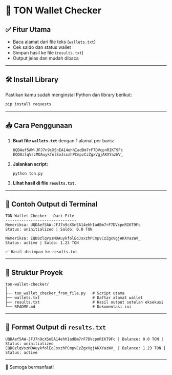 
# 🧾 TON Wallet Checker


## ✅ Fitur Utama

- Baca alamat dari file teks (`wallets.txt`)
- Cek saldo dan status wallet
- Simpan hasil ke file (`results.txt`)
- Output jelas dan mudah dibaca

---

## 🛠️ Install Library

Pastikan kamu sudah menginstal Python dan library berikut:

```bash
pip install requests
```

---


## 📥 Cara Penggunaan

1. **Buat file `wallets.txt`** dengan 1 alamat per baris:

   ```
   UQDAef5AW-JFJ7n9cXSnEA14ehhIadBm7rF7DVcpnRIKT9Fc
   EQD8zlqVszMOAuykfolEoJsxzhPCmpvCzZgxVgjAKXYazWV_
   ```

2. **Jalankan script:**

   ```bash
   python ton.py
   ```

3. **Lihat hasil di file `results.txt`.**

---

## 📝 Contoh Output di Terminal

```
TON Wallet Checker - Dari File
-------------------------------
Memeriksa: UQDAef5AW-JFJ7n9cXSnEA14ehhIadBm7rF7DVcpnRIKT9Fc
Status: uninitialized | Saldo: 0.0 TON

Memeriksa: EQD8zlqVszMOAuykfolEoJsxzhPCmpvCzZgxVgjAKXYazWV_
Status: active | Saldo: 1.23 TON

✅ Hasil disimpan ke results.txt
```

---

## 📁 Struktur Proyek

```
ton-wallet-checker/
│
├── ton_wallet_checker_from_file.py   # Script utama
├── wallets.txt                       # Daftar alamat wallet
├── results.txt                       # Hasil output setelah eksekusi
└── README.md                         # Dokumentasi ini
```

---

## 📄 Format Output di `results.txt`

```
UQDAef5AW-JFJ7n9cXSnEA14ehhIadBm7rF7DVcpnRIKT9Fc | Balance: 0.0 TON | Status: uninitialized
EQD8zlqVszMOAuykfolEoJsxzhPCmpvCzZgxVgjAKXYazWV_ | Balance: 1.23 TON | Status: active
```

---


🎉 Semoga bermanfaat!
